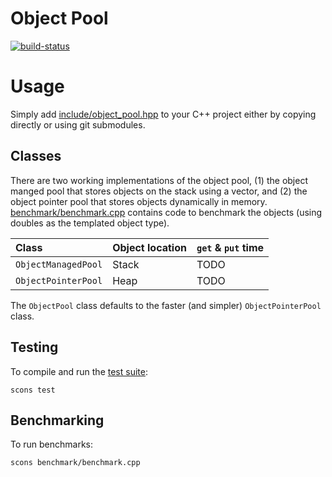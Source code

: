 # Object Pool

[![build-status][]][build-server]

[build-status]: https://travis-ci.com/Kautenja/object-pool.svg
[build-server]: https://travis-ci.com/Kautenja/object-pool

# Usage

Simply add [include/object_pool.hpp](include/object_pool.hpp) to
your C++ project either by copying directly or using git submodules.

## Classes

There are two working implementations of the object pool, (1) the 
object manged pool that stores objects on the stack using a vector, 
and (2) the object pointer pool that stores objects dynamically in 
memory. [benchmark/benchmark.cpp](benchmark/benchmark.cpp) contains
code to benchmark the objects (using doubles as the templated 
object type).

| Class               | Object location   | `get` & `put` time |
|:--------------------|:------------------|:-------------------|
| `ObjectManagedPool` | Stack             | TODO               |
| `ObjectPointerPool` | Heap              | TODO               |

The `ObjectPool` class defaults to the faster (and simpler) 
`ObjectPointerPool` class.

## Testing

To compile and run the [test suite](test):

```shell
scons test
```

## Benchmarking

To run benchmarks:

```shell
scons benchmark/benchmark.cpp
```

